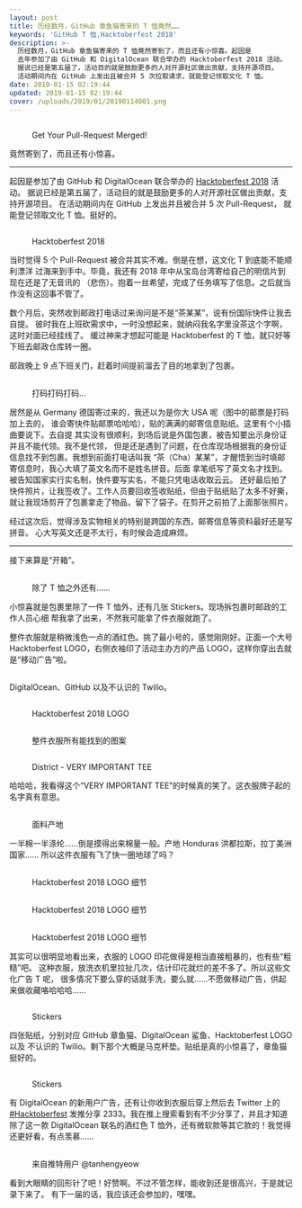 ```yaml
---
layout: post
title: 历经数月，GitHub 章鱼猫寄来的 T 恤竟然……
keywords: 'GitHub T 恤,Hacktoberfest 2018'
description: >-
  历经数月，GitHub 章鱼猫寄来的 T 恤竟然寄到了，而且还有小惊喜。起因是
  去年参加了由 GitHub 和 DigitalOcean 联合举办的 Hacktoberfest 2018 活动。
  据说已经是第五届了，活动目的就是鼓励更多的人对开源社区做出贡献，支持开源项目。
  活动期间内在 GitHub 上发出且被合并 5 次拉取请求，就能登记领取文化 T 恤。
date: 2019-01-15 02:19:44
updated: 2019-01-15 02:19:44
cover: /uploads/2019/01/20190114001.png
---
```


<figure class="center,lazyload">
  <img
    data-src="/uploads/2019/01/20190114002.jpg"
    src="data:image/gif;base64,R0lGODdhAQABAPAAAMPDwwAAACwAAAAAAQABAAACAkQBADs="
    alt="Get Your Pull-Request Merged!"
    title="Get Your Pull-Request Merged!">
   <figcaption><p>Get Your Pull-Request Merged!</p></figcaption>
</figure>

竟然寄到了，而且还有小惊喜。

---

起因是参加了由 GitHub 和 DigitalOcean 联合举办的 [Hacktoberfest 2018] 活动。
据说已经是第五届了，活动目的就是鼓励更多的人对开源社区做出贡献，支持开源项目。
在活动期间内在 GitHub 上发出并且被合并 5 次 Pull-Request，
就能登记领取文化 T 恤。挺好的。

<figure class="center,lazyload">
  <img
    data-src="/uploads/2019/01/20190114003.png"
    src="data:image/gif;base64,R0lGODdhAQABAPAAAMPDwwAAACwAAAAAAQABAAACAkQBADs="
    alt="Hacktoberfest 2018"
    title="Hacktoberfest 2018">
   <figcaption><p>Hacktoberfest 2018</p></figcaption>
</figure>

当时觉得 5 个 Pull-Request 被合并其实不难。倒是在想，这文化 T 到底能不能顺利漂洋
过海来到手中。毕竟，我还有 2018 年中从宝岛台湾寄给自己的明信片到现在还是了无音讯的
（悲伤）。抱着一丝希望，完成了任务填写了信息。之后就当作没有这回事不管了。

数个月后，突然收到邮政打电话过来询问是不是“茶某某”，说有份国际快件让我去自提。
彼时我在上班砍需求中，一时没想起来，就纳闷我名字里没茶这个字啊，这时对面已经挂线了。
缓过神来才想起可能是 Hacktoberfest 的 T 恤，就只好等下班去邮政仓库转一圈。

邮政晚上 9 点下班关门，赶着时间提前溜去了目的地拿到了包裹。

<figure class="center,lazyload">
  <img
    data-src="/uploads/2019/01/20190114004.jpg"
    src="data:image/gif;base64,R0lGODdhAQABAPAAAMPDwwAAACwAAAAAAQABAAACAkQBADs="
    alt="打码打码打码..."
    title="打码打码打码...">
   <figcaption><p>打码打码打码...</p></figcaption>
</figure>

居然是从 Germany 德国寄过来的，我还以为是你大 USA 呢（图中的邮票是打码加上去的，
谁会寄快件贴邮票哈哈哈），贴的满满的邮寄信息贴纸。这里有个小插曲要说下。去自提
其实没有很顺利，到场后说是外国包裹，被告知要出示身份证并且不能代领。我不是代领，
但是还是遇到了问题，在仓库现场根据我的身份证信息找不到包裹。我想到前面打电话叫我
“茶（Cha）某某”，才醒悟到当时填邮寄信息时，我心大填了英文名而不是姓名拼音。后面
拿笔纸写了英文名才找到。被告知国家实行实名制，快件要写实名，不能只凭电话收取云云。
还好最后拍了快件照片，让我签收了。工作人员要回收签收贴纸，但由于贴纸贴了太多不好撕，
就让我现场剪开了包裹拿走了物品，留下了袋子。在剪开之前拍了上面那张照片。

经过这次后，觉得涉及实物相关的特别是跨国的东西，邮寄信息等资料最好还是写拼音。
心大写英文还是不太行，有时候会造成麻烦。

---

接下来算是“开箱”。

<figure class="center,lazyload">
  <img
    data-src="/uploads/2019/01/20190114005.jpg"
    src="data:image/gif;base64,R0lGODdhAQABAPAAAMPDwwAAACwAAAAAAQABAAACAkQBADs="
    alt="除了 T 恤之外还有……"
    title="除了 T 恤之外还有……">
   <figcaption><p>除了 T 恤之外还有……</p></figcaption>
</figure>

小惊喜就是包裹里除了一件 T 恤外，还有几张 Stickers。现场拆包裹时邮政的工作人员心细
帮我拿了出来，不然我可能拿了件衣服就跑了。

整件衣服就是稍微浅色一点的酒红色。挑了最小号的，感觉刚刚好。正面一个大号
Hacktoberfest LOGO，右侧衣袖印了活动主办方的产品 LOGO，这样你穿出去就是“移动广告”啦。

<figure class="center,lazyload">
  <img
    data-src="/uploads/2019/01/20190114006.jpg"
    src="data:image/gif;base64,R0lGODdhAQABAPAAAMPDwwAAACwAAAAAAQABAAACAkQBADs=">
</figure>

DigitalOcean、GitHub 以及不认识的 Twilio。

<figure class="center,lazyload">
  <img
    data-src="/uploads/2019/01/20190114007.jpg"
    src="data:image/gif;base64,R0lGODdhAQABAPAAAMPDwwAAACwAAAAAAQABAAACAkQBADs="
    alt="Hacktoberfest 2018 LOGO"
    title="Hacktoberfest 2018 LOGO">
   <figcaption><p>Hacktoberfest 2018 LOGO</p></figcaption>
</figure>

<figure class="center,lazyload">
  <img
    data-src="/uploads/2019/01/20190114008.jpg"
    src="data:image/gif;base64,R0lGODdhAQABAPAAAMPDwwAAACwAAAAAAQABAAACAkQBADs="
    alt="整件衣服所有能找到的图案"
    title="整件衣服所有能找到的图案">
   <figcaption><p>整件衣服所有能找到的图案</p></figcaption>
</figure>

<figure class="center,lazyload">
  <img
    data-src="/uploads/2019/01/20190114009.jpg"
    src="data:image/gif;base64,R0lGODdhAQABAPAAAMPDwwAAACwAAAAAAQABAAACAkQBADs="
    alt="District - VERY IMPORTANT TEE"
    title="District - VERY IMPORTANT TEE">
   <figcaption><p>District - VERY IMPORTANT TEE</p></figcaption>
</figure>

哈哈哈，我看得这个“VERY IMPORTANT TEE”的时候真的笑了。这衣服牌子起的名字真有意思。

<figure class="center,lazyload">
  <img
    data-src="/uploads/2019/01/20190114010.jpg"
    src="data:image/gif;base64,R0lGODdhAQABAPAAAMPDwwAAACwAAAAAAQABAAACAkQBADs="
    alt="面料产地"
    title="面料产地">
   <figcaption><p>面料产地</p></figcaption>
</figure>

一半棉一半涤纶……倒是摸得出来棉量一般。产地 Honduras 洪都拉斯，拉丁美洲国家……
所以这件衣服有飞了快一圈地球了吗？

<figure class="center,lazyload">
  <img
    data-src="/uploads/2019/01/20190114011.jpg"
    src="data:image/gif;base64,R0lGODdhAQABAPAAAMPDwwAAACwAAAAAAQABAAACAkQBADs="
    alt="Hacktoberfest 2018 LOGO 细节"
    title="Hacktoberfest 2018 LOGO 细节">
   <figcaption><p>Hacktoberfest 2018 LOGO 细节</p></figcaption>
</figure>

<figure class="center,lazyload">
  <img
    data-src="/uploads/2019/01/20190114002.jpg"
    src="data:image/gif;base64,R0lGODdhAQABAPAAAMPDwwAAACwAAAAAAQABAAACAkQBADs="
    alt="Hacktoberfest 2018 LOGO 细节"
    title="Hacktoberfest 2018 LOGO 细节">
   <figcaption><p>Hacktoberfest 2018 LOGO 细节</p></figcaption>
</figure>

<figure class="center,lazyload">
  <img
    data-src="/uploads/2019/01/20190114012.jpg"
    src="data:image/gif;base64,R0lGODdhAQABAPAAAMPDwwAAACwAAAAAAQABAAACAkQBADs="
    alt="Hacktoberfest 2018 LOGO 细节"
    title="Hacktoberfest 2018 LOGO 细节">
   <figcaption><p>Hacktoberfest 2018 LOGO 细节</p></figcaption>
</figure>

其实可以很明显地看出来，衣服的 LOGO 印花做得是相当直接粗暴的，也有些“粗糙”吧。
这种衣服，放洗衣机里拉扯几次，估计印花就烂的差不多了。所以这些文化广告 T 呢，
很多情况下要么穿的话就手洗，要么就……不愿做移动广告，供起来做收藏咯哈哈哈……

<figure class="center,lazyload">
  <img
    data-src="/uploads/2019/01/20190114013.jpg"
    src="data:image/gif;base64,R0lGODdhAQABAPAAAMPDwwAAACwAAAAAAQABAAACAkQBADs="
    alt="Stickers"
    title="Stickers">
   <figcaption><p>Stickers</p></figcaption>
</figure>

四张贴纸，分别对应 GitHub 章鱼猫、DigitalOcean 鲨鱼、Hacktoberfest LOGO 以及
不认识的 Twilio。剩下那个大概是马克杯垫。贴纸是真的小惊喜了，章鱼猫挺好的。

<figure class="center,lazyload">
  <img
    data-src="/uploads/2019/01/20190114014.jpg"
    src="data:image/gif;base64,R0lGODdhAQABAPAAAMPDwwAAACwAAAAAAQABAAACAkQBADs="
    alt="Stickers"
    title="Stickers">
   <figcaption><p>Stickers</p></figcaption>
</figure>

有 DigitalOcean 的新用户广告，还有让你收到衣服后穿上然后去 Twitter 上的 [#Hacktoberfest]
发推分享 2333。我在推上搜索看到有不少分享了，并且才知道除了这一款 DigitalOcean
联名的酒红色 T 恤外，还有微软款等其它款的！我觉得还更好看，有点羡慕……

<figure class="center,lazyload">
  <img
    data-src="/uploads/2019/01/20190114015.jpg"
    src="data:image/gif;base64,R0lGODdhAQABAPAAAMPDwwAAACwAAAAAAQABAAACAkQBADs="
    alt="来自推特用户 @tanhengyeow"
    title="来自推特用户 @tanhengyeow">
   <figcaption><p>来自推特用户 @tanhengyeow</p></figcaption>
</figure>

看到大眼睛的回形针了吧！好赞啊。不过不管怎样，能收到还是很高兴，于是就记录下来了。
有下一届的话，我应该还会参加的，嘿嘿。

[Hacktoberfest 2018]: https://hacktoberfest.digitalocean.com/
[#Hacktoberfest]: https://twitter.com/hashtag/hacktoberfest
